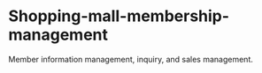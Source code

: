 # Shopping-mall-membership-management
Member information management, inquiry, and sales management.

